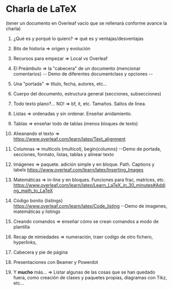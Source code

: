 # Charla de LaTeX

(tener un documento en Overleaf vacío que se rellenará conforme avance la charla)

1. ¿Qué es y porqué lo quiero? => qué es y ventajas/desventajas
2. Bits de historia => origen y evolución
3. Recursos para empezar => Local vs Overleaf
4. El Preámbulo => la "cabecera" de un documento (mencionar comentarios)
-- Demo de diferentes documentclass y opciones --

5. Una "portada" => titulo, fecha, autores, etc...
6. Cuerpo del documento, estructura general (secciones, subsecciones)
7. Todo texto plano?... NO! => bf, it, etc. Tamaños. Saltos de linea.
8. Listas => ordenadas y sin ordenar. Enseñar anidamiento.
9. Tablas => enseñar todo de tablas (menos bloques de texto)
10. Alieanando el texto => https://www.overleaf.com/learn/latex/Text_alignment
11. Columnas => multicols (multicol), begin{columns}
--Demo de portada, secciones, formato, listas, tablas y alinear texto

12. Imágenes => paquete. adición simple y en bloque. Path. Captions y labels 
https://www.overleaf.com/learn/latex/Inserting_Images
13. Matemáticas => in-line y en bloques. Funciones para frac, matrices, etc.
https://www.overleaf.com/learn/latex/Learn_LaTeX_in_30_minutes#Adding_math_to_LaTeX
14. Código bonito (listings) https://www.overleaf.com/learn/latex/Code_listing
--Demo de imagenes, matemáticas y listings

16. Creando comandos => enseñar cómo se crean comandos a modo de plantilla
17. Recap de nimiedades => numeración, traer codigo de otro fichero, hyperlinks,

18. Cabecera y pie de página

19. Presentaciones con Beamer y Powerdot

20. Y **mucho** más... => Listar algunas de las cosas que se han quedado fuera, como creación de clases y paquetes propias, diagramas con Tikz, etc...